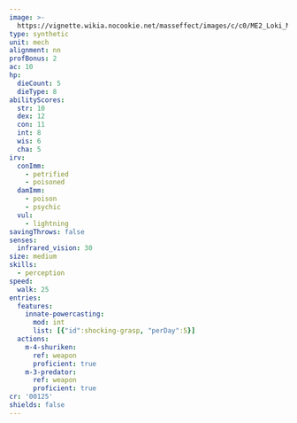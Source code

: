 ```yaml
---
image: >-
  https://vignette.wikia.nocookie.net/masseffect/images/c/c0/ME2_Loki_Mech.png/revision/latest?cb=20120917060158
type: synthetic
unit: mech
alignment: nn
profBonus: 2
ac: 10
hp:
  dieCount: 5
  dieType: 8
abilityScores:
  str: 10
  dex: 12
  con: 11
  int: 8
  wis: 6
  cha: 5
irv:
  conImm:
    - petrified
    - poisoned
  damImm:
    - poison
    - psychic
  vul:
    - lightning
savingThrows: false
senses:
  infrared_vision: 30
size: medium
skills:
  - perception
speed:
  walk: 25
entries:
  features:
    innate-powercasting:
      mod: int
      list: [{"id":shocking-grasp, "perDay":5}]
  actions:
    m-4-shuriken:
      ref: weapon
      proficient: true
    m-3-predator:
      ref: weapon
      proficient: true
cr: '00125'
shields: false
---
```

